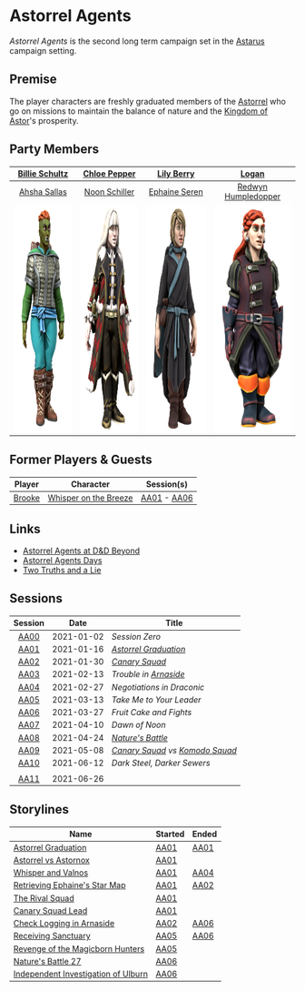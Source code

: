 # Astorrel Agents

*Astorrel Agents* is the second long term campaign set in the [Astarus](../planes/astarus.md) campaign setting.

## Premise

The player characters are freshly graduated members of the [Astorrel](../organisations/astorrel/astorrel.md) who go on missions to maintain the balance of nature and the [Kingdom of Astor](../civilisations/kingdom-of-astor/kingdom-of-astor.md)'s prosperity.

## Party Members

| [Billie Schultz](../players/billie-schultz.md) | [Chloe Pepper](../players/chloe-pepper.md) | [Lily Berry](../players/lily-berry.md) | [Logan](../players/logan.md) |
|:---:|:---:|:---:|:---:|
| [Ahsha Sallas](../characters/ahsha-sallas.md) | [Noon Schiller](../characters/noon-schiller.md) | [Ephaine Seren](../characters/ephaine-seren.md) | [Redwyn Humpledopper](../characters/redwyn-humpledopper.md) |
| <img src="https://raw.githubusercontent.com/jesskelsall/astarus-images/main/characters/portraits/b0b553e82a907ff3.png" height="400" /> | <img src="https://raw.githubusercontent.com/jesskelsall/astarus-images/main/characters/portraits/ec514d55f424de69.png" height="400" /> | <img src="https://raw.githubusercontent.com/jesskelsall/astarus-images/main/characters/portraits/3840bf1d6c005683.png" height="400" /> | <img src="https://raw.githubusercontent.com/jesskelsall/astarus-images/main/characters/portraits/04a625d21baed3cb.png" height="400" /> |

## Former Players & Guests

| Player | Character | Session(s) |
| --- | --- | --- |
| [Brooke](../players/brooke.md) | [Whisper on the Breeze](../characters/whisper-on-the-breeze.md) | [AA01](../sessions/AA01.md) - [AA06](../sessions/AA06.md) |

## Links

- [Astorrel Agents at D&D Beyond](https://www.dndbeyond.com/campaigns/1620558)
- [Astorrel Agents Days](days.md)
- [Two Truths and a Lie](../mechanics/roleplay/two-truths-and-a-lie.md)

## Sessions

| Session | Date | Title |
|:---:| --- | --- |
| [AA00](../sessions/AA00.md) | 2021-01-02 | *Session Zero* |
| [AA01](../sessions/AA01.md) | 2021-01-16 | *[Astorrel Graduation](../storylines/ended/astorrel-graduation.md)* |
| [AA02](../sessions/AA02.md) | 2021-01-30 | *[Canary Squad](../organisations/astorrel/squads/canary-squad.md)* |
| [AA03](../sessions/AA03.md) | 2021-02-13 | *Trouble in [Arnaside](../places/villages/arnaside.md)* |
| [AA04](../sessions/AA04.md) | 2021-02-27 | *Negotiations in Draconic* |
| [AA05](../sessions/AA05.md) | 2021-03-13 | *Take Me to Your Leader* |
| [AA06](../sessions/AA06.md) | 2021-03-27 | *Fruit Cake and Fights* |
| [AA07](../sessions/AA07.md) | 2021-04-10 | *Dawn of Noon* |
| [AA08](../sessions/AA08.md) | 2021-04-24 | *[Nature's Battle](../mechanics/roleplay/natures-battle.md)* |
| [AA09](../sessions/AA09.md) | 2021-05-08 | *[Canary Squad](../organisations/astorrel/squads/canary-squad.md) vs [Komodo Squad](../organisations/astorrel/squads/komodo-squad.md)* |
| [AA10](../sessions/AA10.md) | 2021-06-12 | *Dark Steel, Darker Sewers* |
||
| [AA11](../sessions/AA11.md) | 2021-06-26 | |

## Storylines

| Name | Started | Ended |
| --- | --- | --- |
| [Astorrel Graduation](../storylines/ended/astorrel-graduation.md) | [AA01](../sessions/AA01.md) | [AA01](../sessions/AA01.md) |
| [Astorrel vs Astornox](../storylines/astorrel-vs-astornox.md) | [AA01](../sessions/AA01.md) | |
| [Whisper and Valnos](../storylines/ended/whisper-and-valnos.md) | [AA01](../sessions/AA01.md) | [AA04](../sessions/AA04.md) |
| [Retrieving Ephaine's Star Map](../storylines/ended/retrieving-ephaines-star-map.md) | [AA01](../sessions/AA01.md) | [AA02](../sessions/AA02.md) |
| [The Rival Squad](../storylines/the-rival-squad.md) | [AA01](../sessions/AA01.md) | |
| [Canary Squad Lead](../storylines/canary-squad-lead.md) | [AA01](../sessions/AA01.md) | |
| [Check Logging in Arnaside](../storylines/ended/check-logging-in-arnaside.md) | [AA02](../sessions/AA02.md) | [AA06](../sessions/AA06.md) |
| [Receiving Sanctuary](../storylines/ended/receiving-sanctuary.md) | [AA05](../sessions/AA05.md) | [AA06](../sessions/AA06.md) |
| [Revenge of the Magicborn Hunters](../storylines/revenge-of-the-magicborn-hunters.md) | [AA05](../sessions/AA05.md) | |
| [Nature's Battle 27](../storylines/natures-battle-27.md) | [AA06](../sessions/AA06.md) | |
| [Independent Investigation of Ulburn](../storylines/independent-investigation-of-ulburn.md) | [AA06](../sessions/AA06.md) | |
